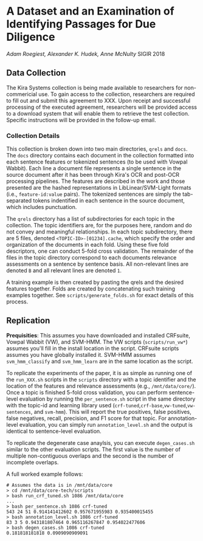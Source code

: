 # A Dataset and an Examination of Identifying Passages for Due Diligence
*Adam Roegiest, Alexander K. Hudek, Anne McNulty*
SIGIR 2018

## Data Collection
The Kira Systems collection is being made available to researchers for non-commericial use. To gain access to the collection, researchers are required to fill out and submit this agreement to XXX. Upon receipt and successful processing of the executed agreement, researchers will be provided access to a download system that will enable them to retrieve the test collection. Specific instructions will be provided in the follow-up email. 

### Collection Details

This collection is broken down into two main directories, `qrels` and `docs`. The `docs` directory contains each document in the collection formatted into each sentence features or tokenized sentences (to be used with Vowpal Wabbit). Each line a document file represents a single sentence in the source document after it has been through Kira's OCR and post-OCR processing pipelines. The features are described in the work and those presented are the hashed representations in LibLinear/SVM-Light formats (i.e., `feature-id:value` pairs). The tokenized sentences are simply the tab-separated tokens indentified in each sentence in the source document, which includes punctuation. 

The `qrels` directory has a list of subdirectories for each topic in the collection. The topic identifiers are, for the purposes here, random and do not convey and meaningful relationships. In each topic subdirectory, there are 5 files, denoted `<TOPIC-ID>-[01234].cache`, which specify the order and organization of the documents in each fold. Using these five fold descriptors, one can conduct 5-fold cross validation. The remainder of the files in the topic directory correspond to each documents relevance assessments on a sentence by sentence basis. All non-relevant lines are denoted `B` and all relevant lines are denoted `1`.

A training example is then created by pasting the qrels and the desired features together. Folds are created by concatenating such training examples together. See `scripts/generate_folds.sh` for exact details of this process.

## Replication

**Prequisities**: This assumes you have downloaded and installed CRFsuite, Vowpal Wabbit (VW), and SVM-HMM. The VW scripts (`scripts/run_vw*`) assumes you'll fill in the install location in the script. CRFsuite scripts assumes you have globally installed it. SVM-HMM assumes `svm_hmm_classify` and `svm_hmm_learn` are in the same location as the script. 

To replicate the experiments of the paper, it is as simple as running one of the `run_XXX.sh` scripts in the `scripts` directory with a topic identifier and the location of the features and relevance assessments (e.g., `/mnt/data/core/`). Once a topic is finished 5-fold cross validation, you can perform sentence-level evaluation by running the `per_sentence.sh` script in the same directory with the topic-id and learning library used (`crf-tuned`,`crf-base`,`vw-tuned`,`vw-sentences`, and `svm-hmm`). This will report the true positives, false positives, false negatives, recall, precision, and F1 score for that topic. For annotation-level evaluation, you can simply run `annotation_level.sh` and the output is identical to sentence-level evaluation.

To replicate the degenerate case anaylsis, you can execute `degen_cases.sh` similar to the other evaluation scripts. The first value is the number of multiple non-contiguous overlaps and the second is the number of incomplete overlaps.

A full worked example follows:
~~~~~~
# Assumes the data is in /mnt/data/core
> cd /mnt/data/core-tech/scripts
> bash run_crf_tuned.sh 1086 /mnt/data/core
... 
> bash per_sentence.sh 1086 crf-tuned
543 24 51 0.914141412602 0.957671955983 0.935400015455
> bash annotation_level.sh 1086 crf-tuned
83 3 5 0.943181807464 0.965116267847 0.954022477606
> bash degen_cases.sh 1086 crf-tuned
0.181818181818 0.0909090909091
~~~~~~
